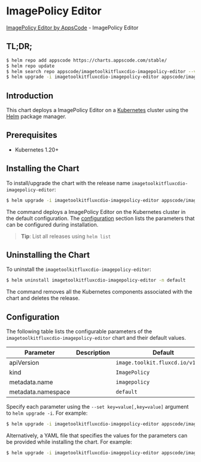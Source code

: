 # ImagePolicy Editor

[ImagePolicy Editor by AppsCode](https://appscode.com) - ImagePolicy Editor

## TL;DR;

```bash
$ helm repo add appscode https://charts.appscode.com/stable/
$ helm repo update
$ helm search repo appscode/imagetoolkitfluxcdio-imagepolicy-editor --version=v0.20.0
$ helm upgrade -i imagetoolkitfluxcdio-imagepolicy-editor appscode/imagetoolkitfluxcdio-imagepolicy-editor -n default --create-namespace --version=v0.20.0
```

## Introduction

This chart deploys a ImagePolicy Editor on a [Kubernetes](http://kubernetes.io) cluster using the [Helm](https://helm.sh) package manager.

## Prerequisites

- Kubernetes 1.20+

## Installing the Chart

To install/upgrade the chart with the release name `imagetoolkitfluxcdio-imagepolicy-editor`:

```bash
$ helm upgrade -i imagetoolkitfluxcdio-imagepolicy-editor appscode/imagetoolkitfluxcdio-imagepolicy-editor -n default --create-namespace --version=v0.20.0
```

The command deploys a ImagePolicy Editor on the Kubernetes cluster in the default configuration. The [configuration](#configuration) section lists the parameters that can be configured during installation.

> **Tip**: List all releases using `helm list`

## Uninstalling the Chart

To uninstall the `imagetoolkitfluxcdio-imagepolicy-editor`:

```bash
$ helm uninstall imagetoolkitfluxcdio-imagepolicy-editor -n default
```

The command removes all the Kubernetes components associated with the chart and deletes the release.

## Configuration

The following table lists the configurable parameters of the `imagetoolkitfluxcdio-imagepolicy-editor` chart and their default values.

|     Parameter      | Description |                   Default                    |
|--------------------|-------------|----------------------------------------------|
| apiVersion         |             | <code>image.toolkit.fluxcd.io/v1beta2</code> |
| kind               |             | <code>ImagePolicy</code>                     |
| metadata.name      |             | <code>imagepolicy</code>                     |
| metadata.namespace |             | <code>default</code>                         |


Specify each parameter using the `--set key=value[,key=value]` argument to `helm upgrade -i`. For example:

```bash
$ helm upgrade -i imagetoolkitfluxcdio-imagepolicy-editor appscode/imagetoolkitfluxcdio-imagepolicy-editor -n default --create-namespace --version=v0.20.0 --set apiVersion=image.toolkit.fluxcd.io/v1beta2
```

Alternatively, a YAML file that specifies the values for the parameters can be provided while
installing the chart. For example:

```bash
$ helm upgrade -i imagetoolkitfluxcdio-imagepolicy-editor appscode/imagetoolkitfluxcdio-imagepolicy-editor -n default --create-namespace --version=v0.20.0 --values values.yaml
```

